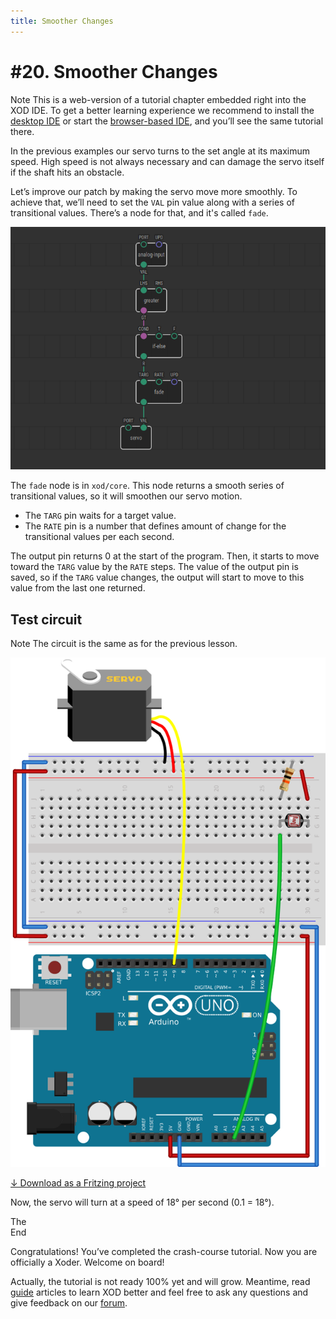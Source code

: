 ```yaml
---
title: Smoother Changes
---
```


# #20. Smoother Changes

<div class="ui segment note">
<span class="ui ribbon label">Note</span>
This is a web-version of a tutorial chapter embedded right into the XOD IDE.
To get a better learning experience we recommend to install the
<a href="/downloads/">desktop IDE</a> or start the
<a href="/ide/">browser-based IDE</a>, and you’ll see the same tutorial there.
</div>

In the previous examples our servo turns to the set angle at its maximum speed.
High speed is not always necessary and can damage the servo itself if the shaft
hits an obstacle.

Let’s improve our patch by making the servo move more smoothly. To achieve
that, we’ll need to set the `VAL` pin value along with a series of transitional
values. There’s a node for that, and it's called `fade`.

![Patch](./patch.png)

The `fade` node is in `xod/core`. This node returns a smooth series of
transitional values, so it will smoothen our servo motion.

* The `TARG` pin waits for a target value.
* The `RATE` pin is a number that defines amount of change for the transitional
values per each second.

The output pin returns 0 at the start of the program. Then, it starts to move
toward the `TARG` value by the `RATE` steps. The value of the output pin is
saved, so if the `TARG` value changes, the output will start to move to this
value from the last one returned.

## Test circuit

<div class="ui segment note">
<span class="ui ribbon label">Note</span>
The circuit is the same as for the previous lesson.
</div>

![Circuit](./circuit.fz.png)

[↓ Download as a Fritzing project](./circuit.fzz)

Now, the servo will turn at a speed of 18° per second (0.1 = 18°).

<div class="ui segment note">
<span class="ui ribbon label">The<br/>End</span>
<p>
Congratulations! You’ve completed the crash-course tutorial. Now you are
officially a Xoder. Welcome on board!
</p>
<p>
Actually, the tutorial is not ready 100% yet and will grow.  Meantime, read <a
href="/docs/guide/">guide</a> articles to learn XOD better and feel free to ask
any questions and give feedback on our <a
href="https://forum.xod.io">forum</a>.
</p>
</div>
